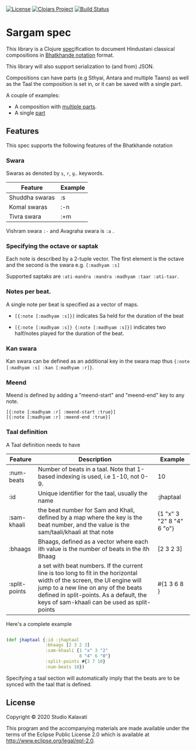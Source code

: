 [![License](https://img.shields.io/badge/License-Apache%202.0-blue.svg)](https://opensource.org/licenses/Apache-2.0) [![Clojars Project](https://img.shields.io/clojars/v/studiokalavati/sargam-spec.svg)](https://clojars.org/studiokalavati/sargam-spec) [![Build Status](https://travis-ci.com/Studio-kalavati/sargam-spec.svg?branch=master)](https://travis-ci.com/Studio-kalavati/sargam-spec)

# Sargam spec

This library is a Clojure [spec](https://clojure.org/guides/spec)ification to document Hindustani classical compositions in [Bhatkhande notation](http://www.swarsaptak.com/blog/blog-12/bhatkhande-swarlipi-or-notation-system) format. 

This library will also support serialization to (and from) JSON. 

Compositions can have parts (e.g Sthyai, Antara and multiple Taans) as well as the Taal the composition is set in, or it can be saved with a single part.

A couple of examples:

- A composition with [multiple parts](https://github.com/Studio-kalavati/sargam-spec/blob/master/resources/composition.json).
- A single [part](https://github.com/Studio-kalavati/sargam-spec/blob/master/resources/composition_part.json)

## Features

This spec supports the following features of the Bhatkhande notation

### Swara 

Swaras as denoted by `s`, `r`, `g`.. keywords. 

| Feature        | Example |
| -              | -       |
| Shuddha swaras | :s      |
| Komal swaras   | :-n     |
| Tivra swara    | :+m     |

Vishram swara `:-` and Avagraha swara is `:a` .

### Specifying the octave or saptak

Each note is described by a 2-tuple vector. The first element is the octave and the second is the swara
e.g. `[:madhyam :s]`

Supported saptaks are 
`:ati-mandra :mandra :madhyam :taar :ati-taar`.

### Notes per beat.

A single note per beat is specified as a vector of maps. 

- `[{:note [:madhyam :s]}]` indicates Sa held for the duration of the beat

- `[{:note [:madhyam :s]} {:note [:madhyam :s]}]` indicates two half/notes played for the duration of the beat. 

### Kan swara

Kan swara can be defined as an additional key in the swara map thus `{:note [:madhyam :s] :kan [:madhyam :r]}`.

### Meend

Meend is defined by adding a "meend-start" and "meend-end" key to any note. 

```
[{:note [:madhyam :r] :meend-start :true}] 
[{:note [:madhyam :r] :meend-end :true}]
```

### Taal definition

A Taal definition needs to have 

| Feature                                     |Description    | Example                        |
| -                                 |-               | -                              |
| :num-beats | Number of beats in a taal. Note that 1-based indexing is used, i.e 1-10, not 0-9. | 10                             |
| :id | Unique identifier for the taal, usually the name   | :jhaptaal   |
| :sam-khaali | the beat number for Sam and Khali, defined by a map where the key is the beat number, and the value is the sam/taali/khaali at that note     | {1 "x" 3 "2" 8 "4" 6 "o"} |
| :bhaags | Bhaags, defined as a vector where each ith value is the number of beats in the ith Bhaag | [2 3 2 3]                      |
| :split-points| a set with beat numbers. If the current line is too long to fit in the horizontal width of the screen, the UI engine will jump to a new line on any of the beats defined in split-points. As a default, the keys of sam-khaali can be used as split-points  |  #{1 3 6 8 } |

Here's a complete example
```clj

(def jhaptaal {:id :jhaptaal 
               :bhaags [2 3 2 3]
               :sam-khaali {1 "x" 3 "2" 
                            8 "4" 6 "0"}
               :split-points #{3 7 10}
               :num-beats 10})
```


Specifying a taal section will automatically imply that the beats are to be synced with the taal that is defined.

## License

Copyright © 2020 Studio Kalavati

This program and the accompanying materials are made available under the
terms of the Eclipse Public License 2.0 which is available at
http://www.eclipse.org/legal/epl-2.0.

